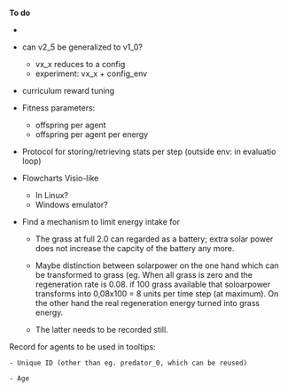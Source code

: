 **To do**

-
- can v2_5 be generalized to v1_0?
    - vx_x reduces to a config
    - experiment: vx_x + config_env


- curriculum reward tuning

- Fitness parameters:
    - offspring per agent
    - offspring per agent per energy
- Protocol for storing/retrieving stats per step (outside env: in evaluatio loop)
- Flowcharts Visio-like
    - In Linux?
    - Windows emulator?

- Find a mechanism to limit energy intake for

    - The grass at full 2.0 can regarded as a battery; extra solar power does not increase the capcity of the battery any more.

    - Maybe distinction between solarpower on the one hand which can be transformed to grass (eg. When all grass is zero and the regeneration rate is 0.08. if 100 grass available that soloarpower transforms into 0,08x100 = 8 units per time step (at maximum). On the other hand the real regeneration energy turned into grass energy.

    - The latter needs to be recorded still.

Record for agents to be used in tooltips:

    - Unique ID (other than eg. predator_0, which can be reused)

    - Age
